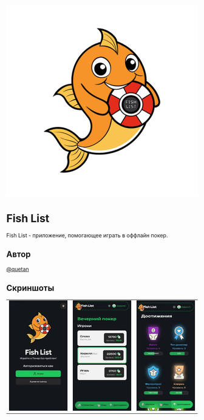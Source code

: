 ![Логотип Fish List](./public/logo.svg)

# Fish List

Fish List - приложение, помогающее играть в оффлайн покер.

## Автор

[@quetan](https://t.me/KorkinK)

## Скриншоты

|                                                  |                                                  |                                                  |
| :----------------------------------------------: | :----------------------------------------------: | :----------------------------------------------: |
| ![Скриншот Fish List](./public/screenshot0.webp) | ![Скриншот Fish List](./public/screenshot1.webp) | ![Скриншот Fish List](./public/screenshot2.webp) |
